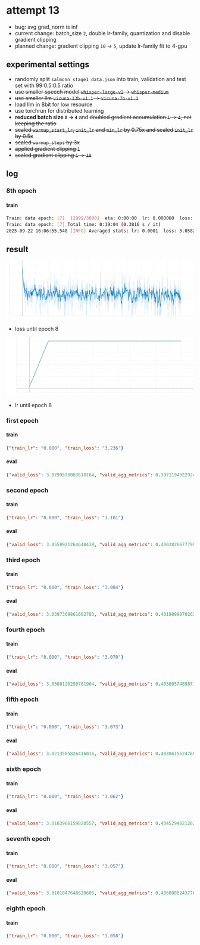 # attempt 13

- bug: avg grad_norm is inf
- current change: batch_size `2`, double lr-family, quantization and disable gradient clipping
- planned change: gradient clipping `10` &rarr; `5`, update lr-family fit to 4-gpu

## experimental settings
- randomly split `salmonn_stage1_data.json` into train, validation and test set with 99:0.5:0.5 ratio
- ~~use smaller speech model `whisper-large-v2` &rarr; `whisper-medium`~~
- ~~use smaller llm `vicuna-13b-v1.1` &rarr; `vicuna-7b-v1.1`~~
- load llm in 8bit for low resource
- use torchrun for distributed learning
- **reduced batch size `8` &rarr; `4`** and ~~doubled gradient accumulation `1` &rarr; `4`, not keeping the ratio~~
- ~~scaled `warmup_start_lr`, `init_lr` and `min_lr` by 0.75x and scaled `init_lr` by 0.5x~~
- ~~scaled `warmup_steps` by 3x~~
- ~~applied gradient clipping `1`~~
- ~~scaled gradient clipping `1` &rarr; `10`~~

## log
### 8th epoch
#### train
```bash
Train: data epoch: [7]  [2999/3000]  eta: 0:00:00  lr: 0.000060  loss: 3.1673  time: 0.3823  data: 0.0000  max mem: 23224
Train: data epoch: [7] Total time: 0:19:04 (0.3816 s / it)
2025-09-22 16:06:55,548 [INFO] Averaged stats: lr: 0.0001  loss: 3.0582
```

## result

![loss_graph](attempt13_loss.svg)
- loss until epoch 8

![lr_graph](attempt13_lr.svg)
- lr until epoch 8

### first epoch
#### train
```json
{"train_lr": "0.000", "train_loss": "3.236"}
```
#### eval
```json
{"valid_loss": 3.0799570083618164, "valid_agg_metrics": 0.3971194922924042, "valid_best_epoch": 0}
```

### second epoch
#### train
```json
{"train_lr": "0.000", "train_loss": "3.101"}
```
#### eval
```json
{"valid_loss": 3.0559921264648438, "valid_agg_metrics": 0.4003826677799225, "valid_best_epoch": 1}
```

### third epoch
#### train
```json
{"train_lr": "0.000", "train_loss": "3.084"}
```
#### eval
```json
{"valid_loss": 3.0397369861602783, "valid_agg_metrics": 0.4019899070262909, "valid_best_epoch": 2}
```

### fourth epoch
#### train
```json
{"train_lr": "0.000", "train_loss": "3.070"}
```
#### eval
```json
{"valid_loss": 3.0308120250701904, "valid_agg_metrics": 0.4030057489871979, "valid_best_epoch": 3}
```

### fifth epoch
#### train
```json
{"train_lr": "0.000", "train_loss": "3.073"}
```
#### eval
```json
{"valid_loss": 3.0213565826416016, "valid_agg_metrics": 0.40386155247688293, "valid_best_epoch": 4}
```

### sixth epoch
#### train
```json
{"train_lr": "0.000", "train_loss": "3.062"}
```
#### eval
```json
{"valid_loss": 3.0183966159820557, "valid_agg_metrics": 0.40452948212623596, "valid_best_epoch": 5}
```

### seventh epoch
#### train
```json
{"train_lr": "0.000", "train_loss": "3.057"}
```
#### eval
```json
{"valid_loss": 3.0101847648620605, "valid_agg_metrics": 0.4060880243778229, "valid_best_epoch": 6}
```

### eighth epoch
#### train
```json
{"train_lr": "0.000", "train_loss": "3.058"}
```
